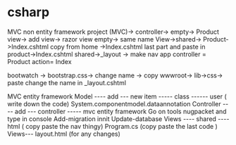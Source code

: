 # csharp

MVC non entity framework
project (MVC)-> controller-> empty-> Product
view-> add view-> razor view empty-> same name
View->shared-> Product->Index.cshtml
copy from home ->Index.cshtml last part and paste in 
product->Index.cshtml
shared->_layout -> make nav app controller = Product
action= Index

bootwatch -> bootstrap.css-> change name -> copy 
wwwroot-> lib->css-> paste
change the name in _layout.cshtml


MVC entity framework
Model ---- add --- new item ----- class ------ user ( write down the code)
System.componentmodel.dataannotation
Controller ---- add --- controller ----- mvc entity framework 
Go on tools nugpacket and type in console 
Add-migration innit
Update-database
Views ---- shared ----html ( copy paste the nav thingy)
Program.cs (copy paste the last code )
Views--- layout.html (for any changes)
